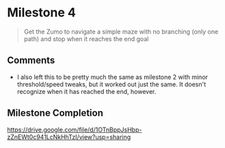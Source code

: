 # Milestone 4
> Get the Zumo to navigate a simple maze with no branching (only one path) and stop when it reaches the end goal

## Comments 
- I also left this to be pretty much the same as milestone 2 with minor threshold/speed tweaks, but it worked out just the same. It doesn't recognize when it has reached the end, however. 

## Milestone Completion
https://drive.google.com/file/d/1OTnBppJsHbp-zZnEWt0c941LcNkHhTzI/view?usp=sharing
